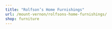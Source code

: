 ```yaml
---
title: "Rolfson’s Home Furnishings"
url: /mount-vernon/rolfsons-home-furnishings/
shop: furniture
---
```

